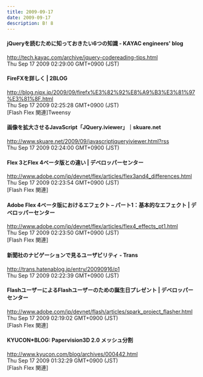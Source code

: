 ```yaml
---
title: 2009-09-17
date: 2009-09-17
description: B! 8
---
```


#### jQueryを読むために知っておきたい6つの知識 - KAYAC engineers' blog
http://tech.kayac.com/archive/jquery-codereading-tips.html<br>
Thu Sep 17 2009 02:29:00 GMT+0900 (JST)<br>


#### FireFXを詳しく | 2BLOG
http://blog.nipx.jp/2009/09/firefx%E3%82%92%E8%A9%B3%E3%81%97%E3%81%8F.html<br>
Thu Sep 17 2009 02:25:28 GMT+0900 (JST)<br>
[Flash Flex 関連]Tweensy


#### 画像を拡大させるJavaScript「JQuery.iviewer」｜skuare.net
http://www.skuare.net/2009/09/javascriptjqueryiviewer.html?rss<br>
Thu Sep 17 2009 02:24:00 GMT+0900 (JST)<br>


#### Flex 3とFlex 4ベータ版との違い | デベロッパーセンター
http://www.adobe.com/jp/devnet/flex/articles/flex3and4_differences.html<br>
Thu Sep 17 2009 02:23:54 GMT+0900 (JST)<br>
[Flash Flex 関連]


#### Adobe Flex 4ベータ版におけるエフェクト – パート1：基本的なエフェクト | デベロッパーセンター
http://www.adobe.com/jp/devnet/flex/articles/flex4_effects_pt1.html<br>
Thu Sep 17 2009 02:23:50 GMT+0900 (JST)<br>
[Flash Flex 関連]


#### 新聞社のナビゲーションで見るユーザビリティ - Trans
http://trans.hatenablog.jp/entry/20090916/p1<br>
Thu Sep 17 2009 02:22:39 GMT+0900 (JST)<br>


#### FlashユーザーによるFlashユーザーのための誕生日プレゼント | デベロッパーセンター
http://www.adobe.com/jp/devnet/flash/articles/spark_project_flasher.html<br>
Thu Sep 17 2009 02:19:02 GMT+0900 (JST)<br>
[Flash Flex 関連]


#### KYUCON*BLOG: Papervision3D 2.0 メッシュ分割
http://www.kyucon.com/blog/archives/000442.html<br>
Thu Sep 17 2009 01:32:29 GMT+0900 (JST)<br>
[Flash Flex 関連]


